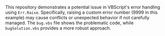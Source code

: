 This repository demonstrates a potential issue in VBScript's error handling using `Err.Raise`. Specifically, raising a custom error number (9999 in this example) may cause conflicts or unexpected behavior if not carefully managed. The `bug.vbs` file shows the problematic code, while `bugSolution.vbs` provides a more robust approach.